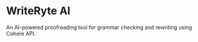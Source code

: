 ﻿# WriteRyte AI

An AI-powered proofreading tool for grammar checking and rewriting using Cohere API.


